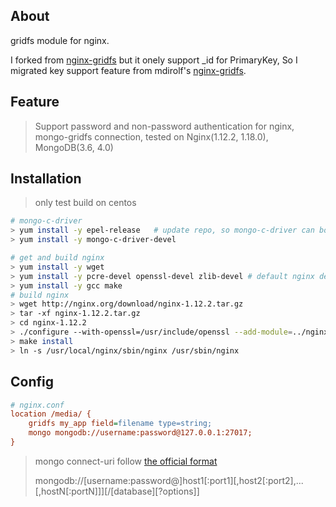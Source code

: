 ## About
gridfs module for nginx.  
>
I forked from [nginx-gridfs](https://github.com/nieoding/nginx-gridfs) but it onely support _id for PrimaryKey, So I migrated key support feature from mdirolf's 
[nginx-gridfs](https://github.com/mdirolf/nginx-gridfs.git).

## Feature
> Support password and non-password authentication for nginx, mongo-gridfs connection, tested on Nginx(1.12.2, 1.18.0), MongoDB(3.6, 4.0)

## Installation
> only test build on centos

```bash
# mongo-c-driver
> yum install -y epel-release	# update repo, so mongo-c-driver can bo searched.
> yum install -y mongo-c-driver-devel

# get and build nginx
> yum install -y wget
> yum install -y pcre-devel openssl-devel zlib-devel # default nginx depends
> yum install -y gcc make	
# build nginx
> wget http://nginx.org/download/nginx-1.12.2.tar.gz
> tar -xf nginx-1.12.2.tar.gz
> cd nginx-1.12.2
> ./configure --with-openssl=/usr/include/openssl --add-module=../nginx-gridfs/
> make install
> ln -s /usr/local/nginx/sbin/nginx /usr/sbin/nginx
```
## Config
```ini
# nginx.conf
location /media/ {
    gridfs my_app field=filename type=string;
    mongo mongodb://username:password@127.0.0.1:27017;
}
```
> mongo connect-uri follow [the official format](https://docs.mongodb.com/manual/reference/connection-string/)
> 
> mongodb://[username:password@]host1[:port1][,host2[:port2],...[,hostN[:portN]]][/[database][?options]]

